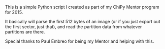 This is a simple Python script I created as part of my ChiPy Mentor program for 2015.

It basically will parse the first 512 bytes of an image (or if you just export out the first sector, just that), and read
the partition data from whatever partitions are there.

Special thanks to Paul Embreo for being my Mentor and helping with this.
